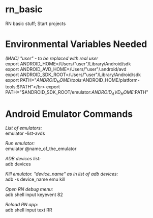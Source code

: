 # rn_basic
RN basic stuff; Start projects

# Environmental Variables Needed
*(MAC) "user" - to be replaced with real user*</br>
export ANDROID_HOME=/Users/"user"/Library/Android/sdk</br>
export ANDROID_AVD_HOME=/Users/"user"/.android/avd</br>
export ANDROID_SDK_ROOT=/Users/"user"/Library/Android/sdk</br>
export PATH="$ANDROID_HOME/tools:$ANDROID_HOME/platform-tools:$PATH"</br>
export PATH="$ANDROID_SDK_ROOT/emulator:$ANDROID_AVD_HOME:$PATH"</br>

# Android Emulator Commands
*List of emulators:*<br/>
emulator -list-avds

*Run emulator:*<br/>
emulator @name_of_the_emulator

*ADB devices list:*<br/>
adb devices

*Kill emulator. "device_name" as in list of adb devices:*<br/>
adb -s device_name emu kill

*Open RN debug menu:*<br/>
adb shell input keyevent 82

*Reload RN app:*</br>
adb shell input text RR
